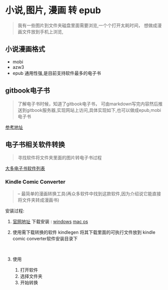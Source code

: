 #  小说,图片, 漫画 转 epub

> 我有一些图片到文件夹磁盘里面需要浏览,一个个打开太耗时间， 想做成漫画文件放到手机上浏览,



## 小说漫画格式

* mobi
* azw3
* epub  通用性强,是目前支持软件最多的电子书







## gitbook电子书

> 了解电子书时候，知道了gitbook电子书， 可由markdown写完内容然后推送到gitbook服务器,实现网站上访问,具体实现如下,也可以做成epub,mobi电子书

[参考地址](https://www.jianshu.com/p/41a4900d752f)







## 电子书相关软件转换

> 寻找软件将文件夹里面的图片转电子书过程

[大多电子书软件列表](https://bookfere.com/tools#calibre)



### Kindle Comic Converter 

>  – 最简单的漫画转换工具(再众多软件中找到这款软件,因为介绍说它能直接将文件夹转成漫画书)

安装过程:

1. [官网地址](https://kcc.iosphe.re/)  下载安装 : [windows](https://kcc.iosphe.re/Windows/)  [mac  os](https://kcc.iosphe.re/OSX/)



2. 使用需下载转换的软件 kindlegen 将其下载里面的可执行文件放到 kindle comic converter软件安装目录下

   ​

3. 使用

   1. 打开软件
   2. 选择文件夹
   3. 开始转换

